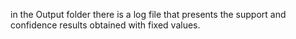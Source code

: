 
in the Output folder there is a log file that presents the support and confidence results obtained with fixed values.
